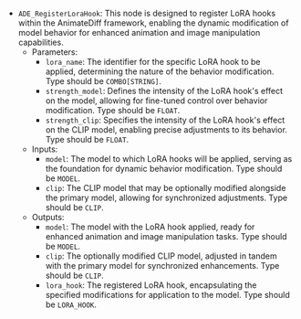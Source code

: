 - `ADE_RegisterLoraHook`: This node is designed to register LoRA hooks within the AnimateDiff framework, enabling the dynamic modification of model behavior for enhanced animation and image manipulation capabilities.
    - Parameters:
        - `lora_name`: The identifier for the specific LoRA hook to be applied, determining the nature of the behavior modification. Type should be `COMBO[STRING]`.
        - `strength_model`: Defines the intensity of the LoRA hook's effect on the model, allowing for fine-tuned control over behavior modification. Type should be `FLOAT`.
        - `strength_clip`: Specifies the intensity of the LoRA hook's effect on the CLIP model, enabling precise adjustments to its behavior. Type should be `FLOAT`.
    - Inputs:
        - `model`: The model to which LoRA hooks will be applied, serving as the foundation for dynamic behavior modification. Type should be `MODEL`.
        - `clip`: The CLIP model that may be optionally modified alongside the primary model, allowing for synchronized adjustments. Type should be `CLIP`.
    - Outputs:
        - `model`: The model with the LoRA hook applied, ready for enhanced animation and image manipulation tasks. Type should be `MODEL`.
        - `clip`: The optionally modified CLIP model, adjusted in tandem with the primary model for synchronized enhancements. Type should be `CLIP`.
        - `lora_hook`: The registered LoRA hook, encapsulating the specified modifications for application to the model. Type should be `LORA_HOOK`.

